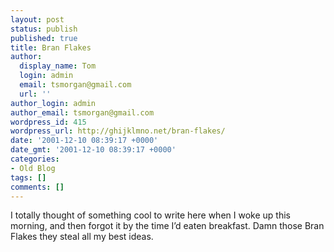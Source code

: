 ```yaml
---
layout: post
status: publish
published: true
title: Bran Flakes
author:
  display_name: Tom
  login: admin
  email: tsmorgan@gmail.com
  url: ''
author_login: admin
author_email: tsmorgan@gmail.com
wordpress_id: 415
wordpress_url: http://ghijklmno.net/bran-flakes/
date: '2001-12-10 08:39:17 +0000'
date_gmt: '2001-12-10 08:39:17 +0000'
categories:
- Old Blog
tags: []
comments: []
---
```

<p>I totally thought of something cool to write here when I woke up this morning, and then forgot it by the time I&#8217;d eaten breakfast. Damn those Bran Flakes they steal all my best ideas.</p>

